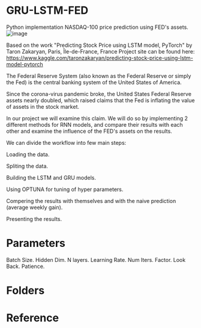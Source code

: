 # GRU-LSTM-FED
Python implementation NASDAQ-100 price prediction using FED's assets.
![image](https://user-images.githubusercontent.com/66019798/123539089-ac170280-d740-11eb-8720-c61655529faa.png)

Based on the work "Predicting Stock Price using LSTM model, PyTorch" by Taron Zakaryan, Paris, Île-de-France, France
Project site can be found here: https://www.kaggle.com/taronzakaryan/predicting-stock-price-using-lstm-model-pytorch

The Federal Reserve System (also known as the Federal Reserve or simply the Fed) is the central banking system of the United States of America.

Since the corona-virus pandemic broke, the United States Federal Reserve 
assets nearly doubled, which raised claims that the Fed is inflating the value of assets in the stock market.

In our project we will examine this claim. We will do so by implementing 2 different methods for RNN models, and compare their results with
each other and examine the influence of the FED's assets on the results.

We can divide the workflow into few main steps:

Loading the data.

Spliting the data.

Building the LSTM and GRU models.

Using OPTUNA for tuning of hyper parameters.

Compering the results with themselves and with the naive prediction (average weekly gain).

Presenting the results.

# Parameters
Batch Size.
Hidden Dim.
N layers.
Learning Rate.
Num Iters.
Factor.
Look Back.
Patience.
# Folders

# Reference
